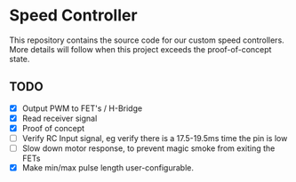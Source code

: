 # Speed Controller
This repository contains the source code for our custom speed controllers. More details will follow when this project exceeds the proof-of-concept state.


## TODO
- [x] Output PWM to FET's / H-Bridge
- [x] Read receiver signal
- [x] Proof of concept
- [ ] Verify RC Input signal, eg verify there is a 17.5-19.5ms time the pin is low
- [ ] Slow down motor response, to prevent magic smoke from exiting the FETs
- [x] Make min/max pulse length user-configurable.
